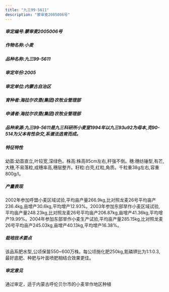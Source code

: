 ```yaml
---
title: "九三99-5611"
description: "蒙审麦2005006号"
---
```

##### 审定编号:蒙审麦2005006号

##### 作物名称:小麦

##### 品种名称:九三99-5611

##### 审定年份:2005

##### 审定单位:内蒙古自治区

##### 育种者:海拉尔农垦(集团)农牧业管理部

##### 申请者:海拉尔农垦(集团)农牧业管理部

##### 品种来源:九三99-5611是九三科研所小麦室1994年以九三93u92为母本,克90-514为父本有性杂交,系谱法选育而成。

##### 特征特性
幼苗:幼苗直立,叶较宽,深绿色。株高:株高85cm左右,秆强不倒。穗:穗纺锤型,有芒,大穗,不易落粒,成穗率高,穗层整齐。籽粒:白壳,红粒,角质。千粒重38g左右,容重800g/l。

##### 产量表现
2002年参加呼盟小麦区域试验,平均亩产量266.9kg,比对照龙麦26号平均亩产236.4kg,亩增产30.6kg,平均增产12.93%。2003年参加东部旱作小麦区域试验,平均亩产量248.23kg,比对照龙麦26号平均亩产206.87kg,亩增产41.36kg,平均增产19.99%。2004年参加东部旱作小麦生产试验,平均亩产量285.15kg,比对照龙麦26号平均亩产245.03kg,亩增产40.13kg,平均增产16.38%。

##### 栽培技术要点
该品系肥水型,公顷保苗550~600万株。每公顷施化肥250kg,氮磷钾比为1:1:0.3,最好底肥、种肥与叶面喷肥相结合效果更佳。

##### 审定意见
通过审定，适于内蒙古呼伦贝尔市的小麦旱作地区种植
